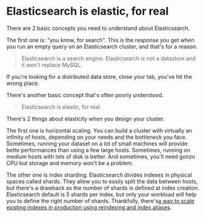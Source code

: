 # Elasticsearch is elastic, for real

There are 2 basic concepts you need to understand about Elasticsearch.

The first one is: "you know, for search". This is the response you get when you run an empty query on an Elasticsearch cluster, and that's for a reason.

> Elasticsearch is a search engine. Elasticsearch is not a datastore and it won't replace MySQL.

If you're looking for a distributed data store, close your tab, you've hit the wrong place.

There's another basic concept that's often poorly understood.

> Elasticsearch is elastic, for real.

There's 2 things about elasticity when you design your cluster.

The first one is horizontal scaling. You can build a cluster with virtually an infinity of hosts, depending on your needs and the bottleneck you face. Sometimes, running your dataset on a lot of small machines will provide bette performances than using a few large hosts. Sometimes, running on medium hosts with lots of disk is better. And sometimes, you'll need gonzo CPU but storage and memory won't be a problem.

The other one is index sharding. Elasticsearch divides indexes in physical spaces called shards. They allow you to easily split the data between hosts, but there's a drawback as the number of shards is defined at index creation. Elasticsearch default is 5 shards per index, but only your workload will help you to define the right number of shards. Thankfully, there's[a way to scale existing indexes in production using reindexing and index aliases](https://thoughts.t37.net/resizing-your-elasticsearch-indexes-in-production-d7a0402d137e).

